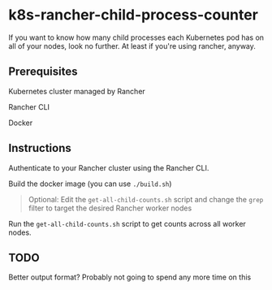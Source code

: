# k8s-rancher-child-process-counter

If you want to know how many child processes each Kubernetes pod has on all of your nodes, look no further. At least if you're using rancher, anyway.

## Prerequisites

Kubernetes cluster managed by Rancher

Rancher CLI

Docker

## Instructions

Authenticate to your Rancher cluster using the Rancher CLI.

Build the docker image (you can use `./build.sh`)

> Optional: Edit the `get-all-child-counts.sh` script and change the `grep` filter to target the desired Rancher worker nodes

Run the `get-all-child-counts.sh` script to get counts across all worker nodes.

## TODO

Better output format? Probably not going to spend any more time on this
